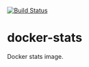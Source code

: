 [![Build Status](https://travis-ci.org/3Blades/docker-stats.svg?branch=master)](https://travis-ci.org/3Blades/docker-stats)

# docker-stats

Docker stats image.
